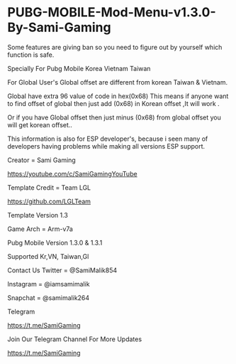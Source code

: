 # PUBG-MOBILE-Mod-Menu-v1.3.0-By-Sami-Gaming

Some features are giving ban so you need to figure out by yourself which function is safe.

Specially For Pubg Mobile Korea Vietnam Taiwan


For Global User's
Global offset are different from korean Taiwan & Vietnam.

Global have extra 96 value of code in hex(0x68)
This means if anyone want to find offset of global then just add (0x68) in Korean offset ,It will work .

Or if you have Global offset then just minus (0x68) from global offset you will get korean offset..

This information is also for ESP developer's, because i seen many of developers having problems while making all versions ESP support.




Creator =  Sami Gaming

https://youtube.com/c/SamiGamingYouTube

Template Credit  = Team LGL

https://github.com/LGLTeam



Template Version 1.3

Game Arch = Arm-v7a

Pubg Mobile Version 1.3.0 & 1.3.1

Supported Kr,VN, Taiwan,Gl


Contact Us 
Twitter = @SamiMalik854

Instagram = @iamsamimalik

Snapchat = @samimalik264

Telegram 

https://t.me/SamiGaming

Join Our Telegram Channel For More Updates

https://t.me/SamiGaming
